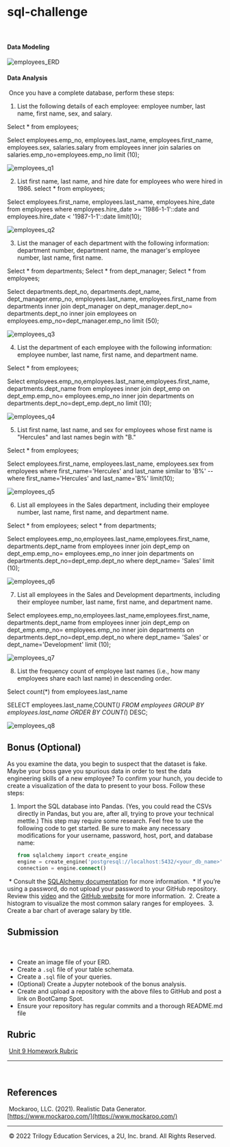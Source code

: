 # sql-challenge


 ​
#### Data Modeling

![employees_ERD](https://user-images.githubusercontent.com/113717031/204115450-a980613b-8f64-4da8-8bf6-e82bd2cee3c3.png)

 #### Data Analysis
 ​
 Once you have a complete database, perform these steps:
 ​
 1. List the following details of each employee: employee number, last name, first name, sex, and salary.

Select * from employees;

Select employees.emp_no, employees.last_name, employees.first_name, employees.sex, salaries.salary
from employees
inner join salaries on salaries.emp_no=employees.emp_no
limit (10);

![employees_q1](https://user-images.githubusercontent.com/113717031/204115522-aa876f13-8d3c-4962-a285-d46e0aa13e15.png)

2. List first name, last name, and hire date for employees who were hired in 1986.
select * from employees;

Select employees.first_name, employees.last_name, employees.hire_date
from employees
where employees.hire_date >= '1986-1-1'::date
and employees.hire_date < '1987-1-1'::date
limit(10);

![employees_q2](https://user-images.githubusercontent.com/113717031/204115525-46f34790-416d-4e02-aa40-7dce5e399d77.png)

 3. List the manager of each department with the following information: department number, department name, the manager's employee number, last name, first name.

Select * from departments;
Select * from dept_manager;
Select * from employees;

Select departments.dept_no, departments.dept_name, dept_manager.emp_no, employees.last_name, employees.first_name
from departments
inner join dept_manager on dept_manager.dept_no= departments.dept_no 
inner join employees on employees.emp_no=dept_manager.emp_no
limit (50); 

![employees_q3](https://user-images.githubusercontent.com/113717031/204115530-5ce6ec0c-b857-4a6d-b8a8-b272ce79ad33.png)

 4. List the department of each employee with the following information: employee number, last name, first name, and department name.

Select * from employees;

Select employees.emp_no,employees.last_name,employees.first_name, departments.dept_name
from employees
inner join dept_emp on dept_emp.emp_no= employees.emp_no 
inner join departments on departments.dept_no=dept_emp.dept_no
limit (10); 

![employees_q4](https://user-images.githubusercontent.com/113717031/204115534-0c939411-4c5a-4c99-97af-305473db7b22.png)

 5. List first name, last name, and sex for employees whose first name is "Hercules" and last names begin with "B."

Select * from employees;

Select employees.first_name, employees.last_name, employees.sex
from employees
where first_name='Hercules' and last_name similar to 'B%'
 --where first_name='Hercules' and last_name='B%'
limit(10);

![employees_q5](https://user-images.githubusercontent.com/113717031/204115540-e2c701c1-0e9d-47b5-82a9-8477c1f2eaf1.png)

 6. List all employees in the Sales department, including their employee number, last name, first name, and department name.

Select * from employees;
select * from departments;


Select employees.emp_no,employees.last_name,employees.first_name, departments.dept_name
from employees
inner join dept_emp on dept_emp.emp_no= employees.emp_no 
inner join departments on departments.dept_no=dept_emp.dept_no
where dept_name= 'Sales'
limit (10); 

![employees_q6](https://user-images.githubusercontent.com/113717031/204115546-f36068ef-e243-4339-88fa-40ed1170612b.png)

 7. List all employees in the Sales and Development departments, including their employee number, last name, first name, and department name.

Select employees.emp_no,employees.last_name,employees.first_name, departments.dept_name
from employees
inner join dept_emp on dept_emp.emp_no= employees.emp_no 
inner join departments on departments.dept_no=dept_emp.dept_no
where dept_name= 'Sales'
or dept_name='Development'
limit (10); 

![employees_q7](https://user-images.githubusercontent.com/113717031/204115550-193ff820-0fe9-4c0b-b456-b3ce12c28be0.png)

 8. List the frequency count of employee last names (i.e., how many employees share each last name) in descending order.

Select count(*) from employees.last_name

SELECT employees.last_name,COUNT(*) 
FROM employees 
GROUP BY employees.last_name 
ORDER BY COUNT(*) DESC;

![employees_q8](https://user-images.githubusercontent.com/113717031/204115557-f0faee12-c883-4311-8bf1-f74be5ea576b.png)

 ## Bonus (Optional)

 As you examine the data, you begin to suspect that the dataset is fake. Maybe your boss gave you spurious data in order to test the data engineering skills of a new employee? To confirm your hunch, you decide to create a visualization of the data to present to your boss. Follow these steps: 

 1. Import the SQL database into Pandas. (Yes, you could read the CSVs directly in Pandas, but you are, after all, trying to prove your technical mettle.) This step may require some research. Feel free to use the following code to get started. Be sure to make any necessary modifications for your username, password, host, port, and database name:

    ```sql
    from sqlalchemy import create_engine
    engine = create_engine('postgresql://localhost:5432/<your_db_name>')
    connection = engine.connect()
    ```
 ​
     * Consult the [SQLAlchemy documentation](https://docs.sqlalchemy.org/en/latest/core/engines.html#postgresql) for more information.
 ​
     * If you’re using a password, do not upload your password to your GitHub repository. Review this [video](https://www.youtube.com/watch?v=2uaTPmNvH0I) and the [GitHub website](https://help.github.com/en/github/using-git/ignoring-files) for more information.
 ​
 2. Create a histogram to visualize the most common salary ranges for employees.
 ​
 3. Create a bar chart of average salary by title.
 ​
 ​
 ## Submission
 ​
 * Create an image file of your ERD.
 ​
 * Create a `.sql` file of your table schemata.
 ​
 * Create a `.sql` file of your queries.
 ​
 * (Optional) Create a Jupyter notebook of the bonus analysis.
 ​
 * Create and upload a repository with the above files to GitHub and post a link on BootCamp Spot.
 ​
 * Ensure your repository has regular commits and a thorough README.md file
 ​
 ## Rubric
 ​
 [Unit 9 Homework Rubric](https://docs.google.com/document/d/1OksnTYNCT0v0E-VkhIMJ9-iG0_oXNwCZAJlKV0aVMKQ/edit?usp=sharing)
 ​
 - - -
 ​
 ## References
 ​
 Mockaroo, LLC. (2021). Realistic Data Generator. [https://www.mockaroo.com/](https://www.mockaroo.com/)
 ​
 - - -
 ​
 © 2022 Trilogy Education Services, a 2U, Inc. brand. All Rights Reserved.
